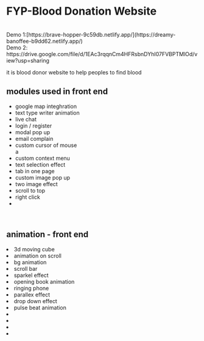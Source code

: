 # FYP-Blood Donation Website
<br/>
Demo 1:[https://brave-hopper-9c59db.netlify.app/](https://dreamy-banoffee-b9dd62.netlify.app/) <br/>
Demo 2: https://drive.google.com/file/d/1EAc3rqqnCm4HFRsbnDYhI07FVBPTMlOd/view?usp=sharing


it is blood donor website to help peoples to find blood

<h2>modules used in front end</h2>
<ul>
  <li>google map integhration</li>
  <li>text type writer animation</li>
  <li>live chat</li>
  <li>login / register</li>
  <li>modal pop up</li>
  <li>email complain</li>
  <li>custom cursor of mouse </li>a
  <li>custom context menu</li>
  <li>text selection effect</li>
  <li>tab in one page</li>
  <li>custom image pop up</li>
  <li>two image effect</li>
  <li>scroll to top</li>
  <li>right click</li>
  <li></li>
  
  </ul>  
  <br/>
<h2>animation - front end</h2>
  
  </ul>  
  <li>3d moving cube</li>
  <li>animation on scroll</li>
  <li>bg animation</li>
  <li>scroll bar</li>
  
  <li>sparkel effect</li>
  <li>opening book animation</li>
  <li>ringing phone</li>
  <li>parallex effect</li>
  <li>drop down effect</li>
  <li>pulse beat animation</li>
  <li></li>

  <li></li>
  <li></li>
  <li></li>
  
  
  
  </ul>
